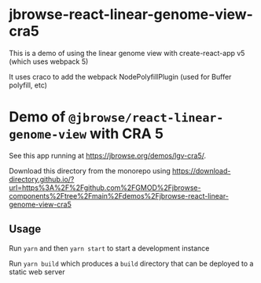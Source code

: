 # jbrowse-react-linear-genome-view-cra5

This is a demo of using the linear genome view with create-react-app v5 (which uses webpack 5)

It uses craco to add the webpack NodePolyfillPlugin (used for Buffer polyfill, etc)

# Demo of `@jbrowse/react-linear-genome-view` with CRA 5

See this app running at https://jbrowse.org/demos/lgv-cra5/.

Download this directory from the monorepo using https://download-directory.github.io/?url=https%3A%2F%2Fgithub.com%2FGMOD%2Fjbrowse-components%2Ftree%2Fmain%2Fdemos%2Fjbrowse-react-linear-genome-view-cra5

## Usage

Run `yarn` and then `yarn start` to start a development instance

Run `yarn build` which produces a `build` directory that can be deployed to a
static web server
